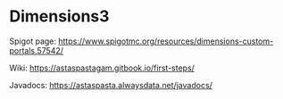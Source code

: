 # Dimensions3
 Spigot page: https://www.spigotmc.org/resources/dimensions-custom-portals.57542/
 
 Wiki: https://astaspastagam.gitbook.io/first-steps/

 Javadocs: https://astaspasta.alwaysdata.net/javadocs/
